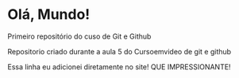 # Olá, Mundo!
Primeiro repositório do cuso de Git e Github

Repositorio criado durante a aula 5 do Cursoemvideo de git e github

Essa linha eu adicionei diretamente no site! QUE IMPRESSIONANTE!
